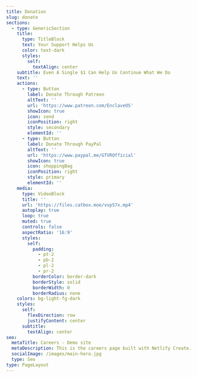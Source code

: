 ```yaml
---
title: Donation
slug: donate
sections:
  - type: GenericSection
    title:
      type: TitleBlock
      text: Your Support Helps Us
      color: text-dark
      styles:
        self:
          textAlign: center
    subtitle: Even A Single $1 Can Help Us Continue What We Do
    text: ''
    actions:
      - type: Button
        label: Donate Through Patreon
        altText: ''
        url: 'https://www.patreon.com/EnclaveOS'
        showIcon: true
        icon: send
        iconPosition: right
        style: secondary
        elementId: ''
      - type: Button
        label: Donate Through PayPal
        altText: ''
        url: 'https://www.paypal.me/GTVROfficial'
        showIcon: true
        icon: shoppingBag
        iconPosition: right
        style: primary
        elementId: ''
    media:
      type: VideoBlock
      title: ''
      url: 'https://files.catbox.moe/vvp57x.mp4'
      autoplay: true
      loop: true
      muted: true
      controls: false
      aspectRatio: '16:9'
      styles:
        self:
          padding:
            - pt-2
            - pb-2
            - pl-2
            - pr-2
          borderColor: border-dark
          borderStyle: solid
          borderWidth: 0
          borderRadius: none
    colors: bg-light-fg-dark
    styles:
      self:
        flexDirection: row
        justifyContent: center
      subtitle:
        textAlign: center
seo:
  metaTitle: Careers - Demo site
  metaDescription: This is the careers page built with Netlify Create.
  socialImage: /images/main-hero.jpg
  type: Seo
type: PageLayout
---
```

